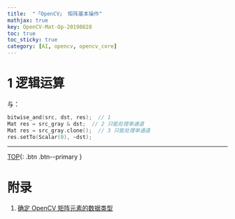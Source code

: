 ```yaml
---
title:  "「OpenCV」 矩阵基本操作"
mathjax: true
key: OpenCV-Mat-Op-20190828
toc: true
toc_sticky: true
category: [AI, opencv, opencv_core]
---
```

<span id='head'></span>  


<!--more-->


# 1 逻辑运算
与：     
```c++
bitwise_and(src, dst, res);  // 1    
Mat res = src_gray & dst;  // 2 只能处理单通道
Mat res = src_gray.clone();  // 3 只能处理单通道
res.setTo(Scalar(0), ~dst);      
```

-------------------  
[TOP](#head){: .btn .btn--primary }


# 附录
1. [确定 OpenCV 矩阵元素的数据类型](https://www.jianshu.com/p/204f292937bb)     
